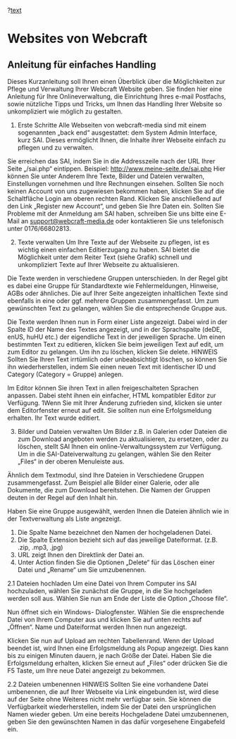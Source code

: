 ?[text](./api.php?call=files&cat=how_to&id=Anonymous-Seal.jpg) 

Websites von Webcraft 
=====================                       
Anleitung für einfaches Handling
--------------------------------

Dieses Kurzanleitung soll Ihnen einen Überblick über die Möglichkeiten zur Pflege und Verwaltung Ihrer Webcraft Website geben. 
Sie finden hier eine Anleitung für Ihre Onlineverwaltung, die Einrichtung Ihres e-mail Postfachs, sowie nützliche Tipps und Tricks, um Ihnen das Handling Ihrer Website so unkompliziert wie möglich zu gestalten.

1.	Erste Schritte
Alle Webseiten von webcraft-media sind mit einem sogenannten „back end“ ausgestattet: dem System Admin Interface, kurz SAI. Dieses ermöglicht Ihnen, die Inhalte ihrer Webseite einfach zu pflegen und zu verwalten. 

Sie erreichen das SAI, indem Sie in die Addresszeile nach der URL Ihrer Seite „/sai.php“ eintippen.
Beispiel: 	http://www.meine-seite.de/sai.php
Hier können Sie unter Anderem Ihre Texte, Bilder und Dateien verwalten, Einstellungen vornehmen und Ihre Rechnungen einsehen. 
Sollten Sie noch keinen Account von uns zugewiesen bekommen haben, klicken Sie auf die Schaltfläche Login am oberen rechten Rand. Klicken Sie anschließend auf den Link „Register new Account“, und geben Sie Ihre Daten ein.
Sollten Sie Probleme mit der Anmeldung am SAI haben, schreiben Sie uns bitte eine E-Mail an support@webcraft-media.de oder kontaktieren Sie uns telefonisch unter 0176/66802813.



2.	Texte verwalten
Um Ihre Texte auf der Webseite zu pflegen, ist es wichtig einen einfachen Editierzugang zu haben. SAI bietet die Möglichkeit unter dem Reiter Text (siehe Grafik) schnell und unkompliziert Texte auf Ihrer Webseite zu aktualisieren. 
 
Die Texte werden in verschiedene Gruppen unterschieden. In der Regel gibt es dabei eine Gruppe für Standardtexte wie Fehlermeldungen, Hinweise, AGBs oder ähnliches. Die auf Ihrer Seite angezeigten inhaltlichen Texte sind ebenfalls in eine oder ggf. mehrere Gruppen zusammengefasst. Um zum gewünschten Text zu gelangen, wählen Sie die entsprechende Gruppe aus.
 

Die Texte werden Ihnen nun in Form einer Liste angezeigt. 
Dabei wird in der Spalte ID der Name des Textes angezeigt, und in der Sprachspalte (deDE, enUS, huHU etc.) der eigendliche Text in der jeweiligen Sprache. 
Um einen bestimmten Text zu editieren, klicken Sie beim jeweiligen Text auf edit, um zum Editor zu gelangen. Um ihn zu löschen, klicken Sie delete.
HINWEIS
Sollten Sie Ihren Text irrtümlich oder unbeabsichtigt löschen, so können Sie ihn wiederherstellen, indem Sie einen neuen Text mit identischer ID und Category (Category = Gruppe) anlegen.
 
Im Editor können Sie ihren Text in allen freigeschalteten Sprachen anpassen. Dabei steht ihnen ein einfacher, HTML kompatibler Editor zur Verfügung. 
1Wenn Sie mit Ihrer Änderung zufrieden sind, klicken sie unter dem Editorfenster erneut auf edit. Sie sollten nun eine Erfolgsmeldung erhalten. Ihr Text wurde editiert.  


3.	Bilder und Dateien verwalten
Um Bilder z.B. in Galerien oder Dateien die zum Download angeboten werden zu aktualisieren, zu ersetzen, oder zu löschen, stellt SAI Ihnen ein online-Verwaltungssystem zur Verfügung.
Um in die SAI-Dateiverwaltung zu gelangen, wählen Sie den Reiter „Files“ in der oberen Menuleiste aus. 
 
Ähnlich dem Textmodul, sind Ihre Dateien in Verschiedene Gruppen zusammengefasst. Zum Beispiel alle Bilder einer Galerie, oder alle Dokumente, die zum Download bereitstehen. Die Namen der Gruppen deuten in der Regel auf den Inhalt hin. 

Haben Sie eine Gruppe ausgewählt, werden Ihnen die Dateien ähnlich wie in der Textverwaltung als Liste angezeigt. 
 
1.	Die Spalte Name bezeichnet den Namen der hochgeladenen Datei.
2.	Die Spalte Extension bezieht sich auf das jeweilige Dateiformat. (z.B. .zip, .mp3, .jpg)
3.	URL zeigt Ihnen den Direktlink der Datei an. 
4.	Unter Action finden Sie die Optionen „Delete“ für das Löschen einer Datei und „Rename“ um Sie umzubenennen.

2.1 Dateien hochladen
Um eine Datei von Ihrem Computer ins SAI hochzuladen, wählen Sie zunächst die Gruppe, in die Sie hochgeladen werden soll aus. Wählen Sie nun am Ende der Liste die Option „Choose file“.
 
Nun öffnet sich ein Windows- Dialogfenster. Wählen Sie die ensprechende Datei von Ihrem Computer aus und klicken Sie auf unten rechts auf „Öffnen“. 
Name und Dateiformat werden Ihnen nun angezeigt. 
 
Klicken Sie nun auf Upload am rechten Tabellenrand. Wenn der Upload beendet ist, wird Ihnen eine Erfolgsmeldung als Popup angezeigt. Dies kann bis zu einigen Minuten dauern, je nach Größe der Datei. Haben Sie die Erfolgsmeldung erhalten, klicken Sie erneut auf „Files“ oder drücken Sie die F5 Taste, um Ihre neue Datei angezeigt zu bekommen. 

2.2 Dateien umbenennen
HINWEIS
Sollten Sie eine vorhandene Datei umbenennen, die auf Ihrer Webseite via Link eingebunden ist, wird diese auf der Seite ohne Weiteres nicht mehr verfügbar sein. Sie können die Verfügbarkeit wiederherstellen, indem Sie der Datei den ursprünglichen Namen wieder geben.
Um eine bereits Hochgeladene Datei umzubennenen, geben Sie den gewünschten Namen in das dafür vorgesehene Eingabefeld ein.
 

